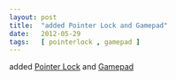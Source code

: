 ```yaml
---
layout: post
title:  "added Pointer Lock and Gamepad"
date:   2012-05-29
tags:   [ pointerlock , gamepad ]
---
```


added [Pointer Lock](/spec/pointerlock) and [Gamepad](/spec/gamepad)

